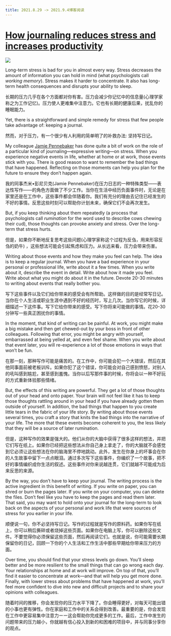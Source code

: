 ```yaml
---
title: 2021.8.29 -> 2021.9.4博客阅读
---
```


# [How journaling reduces stress and increases productivity](https://www.fastcompany.com/90655413/how-journaling-reduces-stress-and-increases-productivity)
[![](https://d2u6dc21frjf6h.cloudfront.net/i/3eJydjkEKwjAQRa9SZm3aJijS7orddKGVXkCGNoZAk4akGqN4dxPxBK6G/z68Py8wUGcgFQruigMqg1JoV/RDc2mbU9sVAzeLXUlLUE+kI2e7CItK4SpHMklnZgyOVPvywXZlbrSATQaYnEcMGSsZTeCWwD8mDzV47/MrunVc4nc65PGmSsaKbmn1HZzuNsbe4jjzBJx88gh+Nnh/AF6CRy8=?n=1&t=1630377046887)](https://d2u6dc21frjf6h.cloudfront.net/d/3eJwlUE1LxDAU/Cs14M20Say7bEBE6kGRat3LHssjyXYDzQdJurWI/920nuYxw/Bm5gcFxAt0SclHXlXzPJcugBhVKZypLpMBiwV4nWDE+YZBGWVTJfVVhajTgsFKrK0Yp6idrZ6im4JQjxwkl5I7z2EOHHoLkUth8K3yWt5kgH8QGfix6U+n9p1RUtNdRwih9/zjmdH+tWn7r7pvOlqzfd+SHaHorkCwJm5hKRhhGzGtxFF5FxJ+2RK94S64IYAxkLTAUkc/whLxYU++2QMpvR1W44w4WiufIabc14Nd1t6rpLNEa3rYHsprXgl9bsOg3z86XmEf?n=1)

Long-term stress is bad for you in almost every way. Stress decreases the amount of information you can hold in mind (what psychologists call _working memory_). Stress makes it harder to concentrate. It also has long-term health consequences and disrupts your ability to sleep.

长期的压力几乎在各个方面都对你有害。压力会减少你记忆中的信息量(心理学家称之为工作记忆)。压力使人更难集中注意力。它也有长期的健康后果，扰乱你的睡眠能力。

Yet, there is a straightforward and simple remedy for stress that few people take advantage of: keeping a journal.

然而，对于压力，有一个很少有人利用的简单明了的补救办法: 坚持写日记。

My colleague [Jamie Pennebaker](https://psycnet.apa.org/record/2006-12208-011) has done quite a bit of work on the role of a particular kind of journaling—expressive writing—on stress. When you experience negative events in life, whether at home or at work, those events stick with you. There is good reason to want to remember the bad things that have happened. Reflecting on those moments can help you plan for the future to ensure they don’t happen again.

我的同事杰米•彭尼贝克(Jamie Pennebaker)在压力日志的一种特殊类型——表达性写作——的角色方面做了不少工作。当你在生活中经历负面事件时，无论是在家里还是在工作中，这些事件都会伴随着你。我们有充分的理由去记住已经发生的不好的事情。反思这些时刻可以帮助你计划未来，确保它们不会再次发生。

But, if you keep thinking about them repeatedly (a process that psychologists call _rumination_ for the word used to describe cows chewing their cud), those thoughts can provoke anxiety and stress. Over the long-term that stress hurts.

但是，如果你不断地反复思考这些问题(心理学家称这个过程为反刍，用来形容反刍的奶牛) ，这些想法可能会引起焦虑和压力。从长远来看，压力会带来伤害。

Writing about those events and how they make you feel can help. The idea is to keep a regular journal. When you have a bad experience in your personal or professional life, write about it a few times. When you write about it, describe the event in detail. Write about how it made you feel. Write about what you might do about it in the future. Devote 20-30 minutes to writing about events that really bother you.

写下这些事件以及它们给你带来的感受会有所帮助。这样做的目的是经常写日记。当你在个人生活或职业生涯中遇到不好的经历时，写上几次。当你写它的时候，详细描述一下这件事。写下它给你带来的感受。写下你将来可能做的事情。花20-30分钟写一些真正困扰你的事情。

In the moment, that kind of writing can be painful. At work, you might make a big mistake and then get chewed-out by your boss in front of other colleagues. Following that error, you might be angry with yourself, embarrassed at being yelled at, and even feel shame. When you write about that event later, you will re-experience a lot of those emotions in ways that won’t be fun.

在那一刻，那种写作可能是痛苦的。在工作中，你可能会犯一个大错误，然后在其他同事面前被老板训斥。如果你犯了这个错误，你可能会对自己感到愤怒，对别人的吼叫感到尴尬，甚至感到羞愧。当你以后写那件事的时候，你将会以一种不好玩的方式重新体验那些情绪。

But, the effects of this writing are powerful. They get a lot of those thoughts out of your head and onto paper. Your brain will not feel like it has to keep those thoughts rattling around in your head if you have already gotten them outside of yourself. In addition, the bad things that happen to you create little tears in the fabric of your life story. By writing about those events several times, you craft a story that knits the bad things into the narrative of your life. The more that these events become coherent to you, the less likely that they will be a source of later rumination.

但是，这种写作的效果是强大的。他们从你的大脑中获得了很多这样的想法，并把它们写在纸上。如果你已经把这些想法从你自己身上拿走了，你的大脑就不会感觉到它必须让这些想法在你的脑海里不停地跳动。此外，发生在你身上的坏事会在你的人生故事中留下一点点眼泪。通过多次写下这些事件，你编织了一个故事，把不好的事情编织成你生活的叙述。这些事件对你来说越连贯，它们就越不可能成为后来反思的来源。

By the way, you don’t have to keep your journal. The writing process is the active ingredient in this benefit of writing. If you write on paper, you can shred or burn the pages later. If you write on your computer, you can delete the files. Don’t feel like you have to keep the pages and read them later. That said, you may want to hold onto your journal for the long-term to look back on the aspects of your personal and work life that were sources of stress for you earlier in your life.

顺便说一句，你不必坚持写日记。写作的过程就是写作的原料药。如果你写在纸上，你可以稍后撕碎或者烧掉这些页面。如果你在电脑上写，你可以删除这些文件。不要觉得你必须保留这些页面，然后再阅读它们。也就是说，你可能需要长期保留你的日记，回顾一下你的个人生活和工作生活中那些早期给你带来压力的方面。

Over time, you should find that your stress levels go down. You’ll sleep better and be more resilient to the small things that can go wrong each day. Your relationships at home and at work will improve. On top of that, you’ll find it easier to concentrate at work—and that will help you get more done. Finally, with lower stress about problems that have happened at work, you’ll feel more confident to dive into new and difficult projects and to share your opinions with colleagues.

随着时间的推移，你会发现你的压力水平下降了。你会睡得更好，对每天可能出错的小事也更有弹性。你在家庭和工作中的关系会得到改善。最重要的是，你会发现在工作中更容易集中注意力ーー这会帮助你完成更多的工作。最后，工作中发生的问题带来的压力越小，你就越有信心投入到新的和困难的项目中，并与同事分享你的观点。
